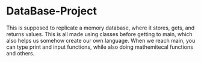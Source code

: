 # DataBase-Project
This is supposed to replicate a memory database, where it stores, gets, and returns values. This is all made using classes before getting to main, which also helps us somehow create our own language. When we reach main, you can type print and input functions, while also doing mathemitecal functions and others.
